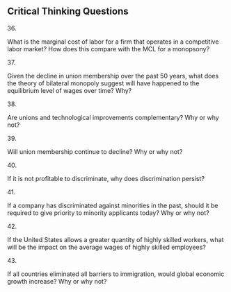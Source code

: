 ## Critical Thinking Questions

36\.

What is the marginal cost of labor for a firm that operates in a
competitive labor market? How does this compare with the MCL for a
monopsony?

37\.

Given the decline in union membership over the past 50 years, what does
the theory of bilateral monopoly suggest will have happened to the
equilibrium level of wages over time? Why?

38\.

Are unions and technological improvements complementary? Why or why not?

39\.

Will union membership continue to decline? Why or why not?

40\.

If it is not profitable to discriminate, why does discrimination
persist?

41\.

If a company has discriminated against minorities in the past, should it
be required to give priority to minority applicants today? Why or why
not?

42\.

If the United States allows a greater quantity of highly skilled
workers, what will be the impact on the average wages of highly skilled
employees?

43\.

If all countries eliminated all barriers to immigration, would global
economic growth increase? Why or why not?
